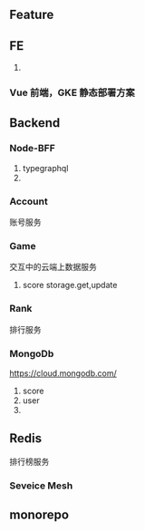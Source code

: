 ## Feature

## FE

1.

### Vue 前端，GKE 静态部署方案

## Backend

### Node-BFF

1. typegraphql
2.

### Account

账号服务

### Game

交互中的云端上数据服务

1. score storage.get,update

### Rank

排行服务

### MongoDb

https://cloud.mongodb.com/

1. score
2. user
3.

## Redis

排行榜服务

### Seveice Mesh

## monorepo
